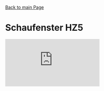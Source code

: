 [Back to main Page](./../../README.md)

# Schaufenster HZ5



<embed src="https://www.africau.edu/images/default/sample.pdf" type="application/pdf">
<object data="https://www.africau.edu/images/default/sample.pdf" width="1000" height="1000" type='application/pdf'/>
</embed>
